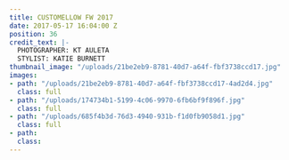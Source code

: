 ```yaml
---
title: CUSTOMELLOW FW 2017
date: 2017-05-17 16:04:00 Z
position: 36
credit_text: |-
  PHOTOGRAPHER: KT AULETA
  STYLIST: KATIE BURNETT
thumbnail_image: "/uploads/21be2eb9-8781-40d7-a64f-fbf3738ccd17.jpg"
images:
- path: "/uploads/21be2eb9-8781-40d7-a64f-fbf3738ccd17-4ad2d4.jpg"
  class: full
- path: "/uploads/174734b1-5199-4c06-9970-6fb6bf9f896f.jpg"
  class: full
- path: "/uploads/685f4b3d-76d3-4940-931b-f1d0fb9058d1.jpg"
  class: full
- path: 
  class: 
---
```



